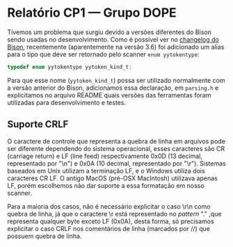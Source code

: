 
# Relatório CP1 — Grupo DOPE

Tivemos um problema que surgiu devido a versões diferentes do Bison sendo usadas
no desenvolvimento. Como é possível ver no [changelog do Bison][1], recentemente
(aparentemente na versão 3.6) foi adicionado um alias para o tipo que deve ser
retornado pelo scanner `enum yytokentype`:

```c
typedef enum yytokentype yytoken_kind_t;
```

Para que esse nome (`yytoken_kind_t`) possa ser utilizado normalmente com a
versão anterior do Bison, adicionamos essa declaração, em `parsing.h` e
explicitamos no arquivo README quais versões das ferramentas foram utilizadas
para desenvolvimento e testes.

## Suporte CRLF

O caractere de controle que representa a quebra de linha em arquivos pode ser diferente dependendo do sistema operacional, esses caracteres são CR (carriage return) e LF (line feed) respectivamente 0x0D (13 decimal, representado por "\n") e 0x0A (10 decimal, representado por "\r"). Sistemas baseados em Unix utilizam a terminação LF, e o Windows utiliza dois caracteres CR LF. O antigo MacOS (pré-OSX MacIntosh) utilizava apenas LF, porém escolhemos não dar suporte a essa formatação em nosso scanner.

Para a maioria dos casos, não é necessário explicitar o caso \r\n como quebra de linha, já que o caractere \r está representado no _pattern_ "." ,que representa qualquer byte exceto LF (0x0A), desta forma, só precisamos explicitar o caso CRLF nos comentários de linha (marcados por //) que possuem quebra de linha.

[1]: https://fossies.org/linux/bison/ChangeLog
